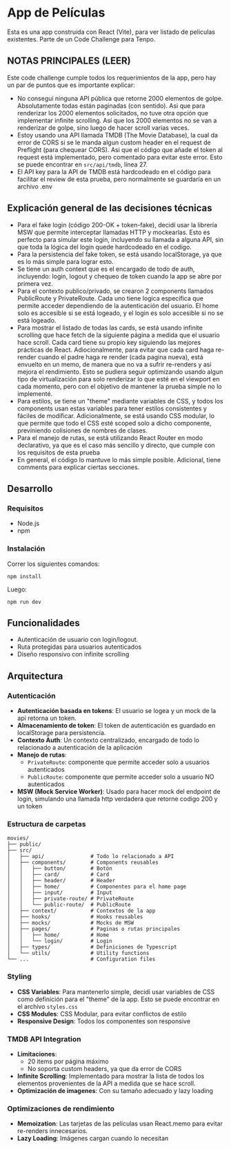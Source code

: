 # App de Películas

Esta es una app construida con React (Vite), para ver listado de peliculas existentes. Parte de un Code Challenge para Tenpo.

## NOTAS PRINCIPALES (LEER)

Este code challenge cumple todos los requerimientos de la app, pero hay un par de puntos que es importante explicar:

- No conseguí ninguna API pública que retorne 2000 elementos de golpe. Absolutamente todas están paginadas (con sentido). Asi que para renderizar los 2000 elementos solicitados, no tuve otra opción que implementar infinite scrolling. Así que los 2000 elementos no se van a renderizar de golpe, sino luego de hacer scroll varias veces.
- Estoy usando una API llamada TMDB (The Movie Database), la cual da error de CORS si se le manda algun custom header en el request de Preflight (para chequear CORS). Asi que el código que añade el token al request está implementado, pero comentado para evitar este error. Esto se puede encontrar en `src/api/tmdb`, línea 27.
- El API key para la API de TMDB está hardcodeado en el código para facilitar el review de esta prueba, pero normalmente se guardaría en un archivo .env

## Explicación general de las decisiones técnicas

- Para el fake login (código 200-OK + token-fake), decidí usar la librería MSW que permite interceptar llamadas HTTP y mockearlas. Esto es perfecto para simular este login, incluyendo su llamada a alguna API, sin que toda la lógica del login quede hardcodeado en el codigo.
- Para la persistencia del fake token, se está usando localStorage, ya que es lo más simple para lograr esto.
- Se tiene un auth context que es el encargado de todo de auth, incluyendo: login, logout y chequeo de token cuando la app se abre por primera vez.
- Para el contexto publico/privado, se crearon 2 components llamados PublicRoute y PrivateRoute. Cada uno tiene logica específica que permite acceder dependiendo de la autenticación del usuario. El home solo es accesible si se está logeado, y el login es solo accesible si no se está logeado.
- Para mostrar el listado de todas las cards, se está usando infinite scrolling que hace fetch de la siguiente página a medida que el usuario hace scroll. Cada card tiene su propio key siguiendo las mejores prácticas de React. Adiocionalmente, para evitar que cada card haga re-render cuando el padre haga re render (cada pagina nueva), está envuelto en un memo, de manera que no va a sufrir re-renders y asi mejora el rendimiento. Esto se pudiera seguir optimizando usando algun tipo de virtualización para solo renderizar lo que esté en el viewport en cada momento, pero con el objetivo de mantener la prueba simple no lo implementé.
- Para estilos, se tiene un "theme" mediante variables de CSS, y todos los components usan estas variables para tener estilos consistentes y fáciles de modificar. Adicionalmente, se está usando CSS modular, lo que permite que todo el CSS esté scoped solo a dicho componente, previniendo colisiones de nombres de clases.
- Para el manejo de rutas, se está utilizando React Router en modo declarativo, ya que es el caso más sencillo y directo, que cumple con los requisitos de esta prueba
- En general, el código lo mantuve lo más simple posible. Adicional, tiene comments para explicar ciertas secciones.

## Desarrollo

### Requisitos

- Node.js
- npm

### Instalación

Correr los siguientes comandos:

```
npm install
```

Luego:

```
npm run dev
```

## Funcionalidades

- Autenticación de usuario con login/logout.
- Ruta protegidas para usuarios autenticados
- Diseño responsivo con infinite scrolling

## Arquitectura

### Autenticación

- **Autenticación basada en tokens**: El usuario se logea y un mock de la api retorna un token.
- **Almacenamiento de token**: El token de autenticación es guardado en localStorage para persistencia.
- **Contexto Auth**: Un contexto centralizado, encargado de todo lo relacionado a autenticación de la aplicación
- **Manejo de rutas**:
  - `PrivateRoute`: componente que permite acceder solo a usuarios autenticados
  - `PublicRoute`: componente que permite acceder solo a usuario NO autenticados
- **MSW (Mock Service Worker)**: Usado para hacer mock del endpoint de login, simulando una llamada http verdadera que retorne codigo 200 y un token

### Estructura de carpetas

```
movies/
├── public/
├── src/
│   ├── api/               # Todo lo relacionado a API
│   ├── components/        # Components reusables
│   │   ├── button/        # Botón
│   │   ├── card/          # Card
│   │   ├── header/        # Header
│   │   ├── home/          # Componentes para el home page
│   │   ├── input/         # Input
│   │   ├── private-route/ # PrivateRoute
│   │   └── public-route/  # PublicRoute
│   ├── context/           # Contextos de la app
│   ├── hooks/             # Hooks reusables
│   ├── mocks/             # Mocks de MSW
│   ├── pages/             # Paginas o rutas principales
│   │   ├── home/          # Home
│   │   └── login/         # Login
│   ├── types/             # Definiciones de Typescript
│   └── utils/             # Utility functions
└── ...                    # Configuration files
```

### Styling

- **CSS Variables**: Para mantenerlo simple, decidí usar variables de CSS como definición para el "theme" de la app. Esto se puede encontrar en el archivo `styles.css`
- **CSS Modules**: CSS Modular, para evitar conflictos de estilo
- **Responsive Design**: Todos los componentes son responsive

### TMDB API Integration

- **Limitaciones**:
  - 20 items por página máximo
  - No soporta custom headers, ya que da error de CORS
- **Infinite Scrolling**: Implementado para mostrar la lista de todos los elementos provenientes de la API a medida que se hace scroll.
- **Optimización de imagenes**: Con su tamaño adecuado y lazy loading

### Optimizaciones de rendimiento

- **Memoization**: Las tarjetas de las películas usan React.memo para evitar re-renders innecesarios.
- **Lazy Loading**: Imágenes cargan cuando lo necesitan

